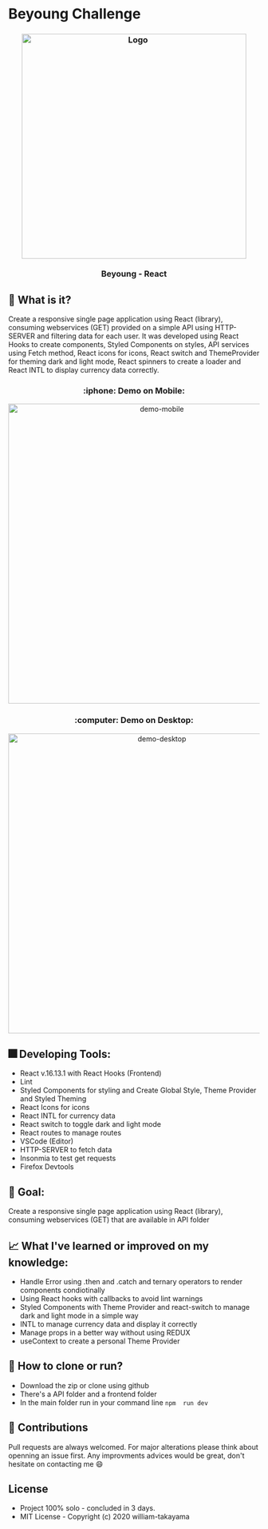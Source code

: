 # Beyoung Challenge

<h3 align="center">
    <img alt="Logo" title="#logo" width="450px" src="https://mir-s3-cdn-cf.behance.net/projects/404/f8b68d90340969.Y3JvcCw5MDAsNzA0LDQ2MSww.jpg">
    <br><br>
    <b>Beyoung - React</b>  
    <br>
</h3>

## :triangular_flag_on_post: What is it? 
  Create a responsive single page application using React (library), consuming webservices (GET) provided on a simple API using HTTP-SERVER and filtering data for each user. It was developed using React Hooks to create components, Styled Components on styles, API services using Fetch method, React icons for icons, React switch and ThemeProvider for theming dark and light mode, React spinners to create a loader and React INTL to display currency data correctly.

  <h3 align="center"> :iphone: Demo on Mobile: </h3>
  <p align="center">
    <img src="https://media.giphy.com/media/hvp1f9oZrBHmDjXX4b/giphy.gif" width="600px" align="center" alt="demo-mobile">
  </p>
  
  <h3 align="center"> :computer: Demo on Desktop: </h3>
  <p align="center">
    <img src="https://media.giphy.com/media/Vd2aK0T7FiQETvOE4P/giphy.gif" width="600px" align="center" alt="demo-desktop">
  </p>
  
## :fireworks: Developing Tools: 
  - React v.16.13.1 with React Hooks (Frontend)
  - Lint
  - Styled Components for styling and Create Global Style, Theme Provider and Styled Theming
  - React Icons for icons
  - React INTL for currency data
  - React switch to toggle dark and light mode
  - React routes to manage routes
  - VSCode (Editor)
  - HTTP-SERVER to fetch data
  - Insonmia to test get requests
  - Firefox Devtools

## :rocket: Goal:
  Create a responsive single page application using React (library), consuming webservices (GET) that are available in API folder

## :chart_with_upwards_trend: What I've learned or improved on my knowledge: 
  - Handle Error using .then and .catch and ternary operators to render components condiotinally
  - Using React hooks with callbacks to avoid lint warnings
  - Styled Components with Theme Provider and react-switch to manage dark and light mode in a simple way
  - INTL to manage currency data and display it correctly
  - Manage props in a better way without using REDUX
  - useContext to create a personal Theme Provider
  
## :feet: How to clone or run?
  - Download the zip or clone using github
  - There's a API folder and a frontend folder
  - In the main folder run in your command line ``` npm  run dev ```
 
## :metal: Contributions
Pull requests are always welcomed. For major alterations please think about openning an issue first.
Any improvments advices would be great, don't hesitate on contacting me :smile:

## License
- Project 100% solo - concluded in 3 days. 
- MIT License - Copyright (c) 2020 william-takayama

